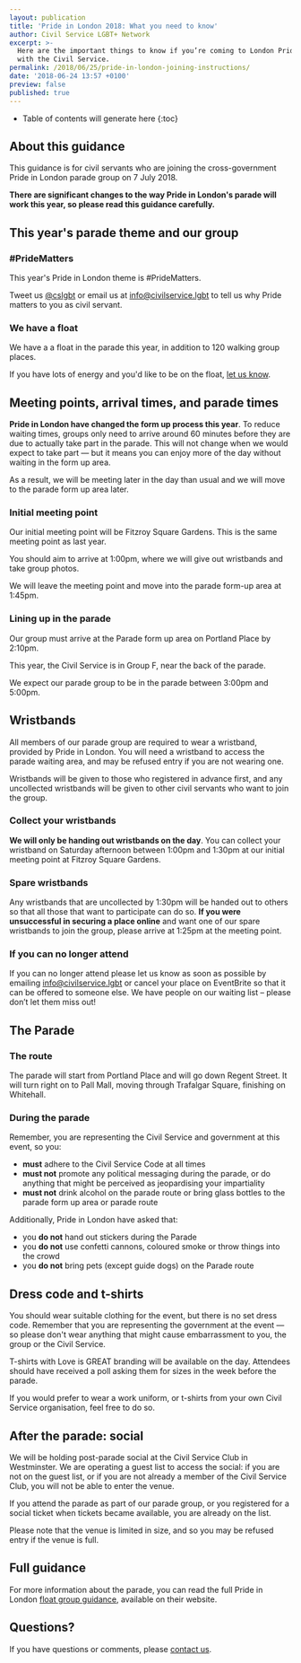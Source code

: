 ```yaml
---
layout: publication
title: 'Pride in London 2018: What you need to know'
author: Civil Service LGBT+ Network
excerpt: >-
  Here are the important things to know if you’re coming to London Pride 2018
  with the Civil Service.
permalink: /2018/06/25/pride-in-london-joining-instructions/
date: '2018-06-24 13:57 +0100'
preview: false
published: true
---
```


<!-- Include the following to generate a Table of Contents -->
* Table of contents will generate here
{:toc}
<!-- Don't touch the Table of Contents above -->

<!-- Include this line to process the Markdown and format the content properly -->
<div id="page-content" markdown="1">
<!-- Don't remove the line of code above -->

## About this guidance 

This guidance is for civil servants who are joining the cross-government Pride in London parade group on 7 July 2018.

**There are significant changes to the way Pride in London's parade will work this year, so please read this guidance carefully.**

## This year's parade theme and our group

### #PrideMatters

This year's Pride in London theme is #PrideMatters. 

Tweet us [@cslgbt](https://www.twitter.com/cslgbt) or email us at [info@civilservice.lgbt](mailto:info@civilservice.lgbt) to tell us why Pride matters to you as civil servant.

### We have a float

We have a a float in the parade this year, in addition to 120 walking group places. 

If you have lots of energy and you'd like to be on the float, [let us know](mailto:info@civilservice.lgbt). 

## Meeting points, arrival times, and parade times

**Pride in London have changed the form up process this year**. To reduce waiting times, groups only need to arrive around 60 minutes before they are due to actually take part in the parade. This will not change when we would expect to take part — but it means you can enjoy more of the day without waiting in the form up area.

As a result, we will be meeting later in the day than usual and we will move to the parade form up area later.

### Initial meeting point

Our initial meeting point will be Fitzroy Square Gardens. This is the same meeting point as last year.

You should aim to arrive at 1:00pm, where we will give out wristbands and take group photos.

We will leave the meeting point and move into the parade form-up area at 1:45pm.

### Lining up in the parade

Our group must arrive at the Parade form up area on Portland Place by 2:10pm.

This year, the Civil Service is in Group F, near the back of the parade. 

We expect our parade group to be in the parade between 3:00pm and 5:00pm.

## Wristbands

All members of our parade group are required to wear a wristband, provided by Pride in London. You will need a wristband to access the parade waiting area, and may be refused entry if you are not wearing one.

Wristbands will be given to those who registered in advance first, and any uncollected wristbands will be given to other civil servants who want to join the group.

### Collect your wristbands

**We will only be handing out wristbands on the day**. You can collect your wristband on Saturday afternoon between 1:00pm and 1:30pm at our initial meeting point at Fitzroy Square Gardens.

### Spare wristbands

Any wristbands that are uncollected by 1:30pm will be handed out to others so that all those that want to participate can do so. **If you were unsuccessful in securing a place online** and want one of our spare wristbands to join the group, please arrive at 1:25pm at the meeting point.

### If you can no longer attend

If you can no longer attend please let us know as soon as possible by emailing [info@civilservice.lgbt](mailto:info@civilservice.lgbt) or cancel your place on EventBrite so that it can be offered to someone else. We have people on our waiting list – please don’t let them miss out!

## The Parade

### The route

The parade will start from Portland Place and will go down Regent Street. It will turn right on to Pall Mall, moving through Trafalgar Square, finishing on Whitehall.

### During the parade

Remember, you are representing the Civil Service and government at this event, so you:

- **must** adhere to the Civil Service Code at all times
- **must not** promote any political messaging during the parade, or do anything that might be perceived as jeopardising your impartiality
- **must not** drink alcohol on the parade route or bring glass bottles to the parade form up area or parade route

Additionally, Pride in London have asked that:

- you **do not** hand out stickers during the Parade
- you **do not** use confetti cannons, coloured smoke or throw things into the crowd
- you **do not** bring pets (except guide dogs) on the Parade route

## Dress code and t-shirts

You should wear suitable clothing for the event, but there is no set dress code. Remember that you are representing the government at the event — so please don't wear anything that might cause embarrassment to you, the group or the Civil Service. 

T-shirts with Love is GREAT branding will be available on the day. Attendees should have received a poll asking them for sizes in the week before the parade.

If you would prefer to wear a work uniform, or t-shirts from your own Civil Service organisation, feel free to do so.

## After the parade: social

We will be holding post-parade social at the Civil Service Club in Westminster. We are operating a guest list to access the social: if you are not on the guest list, or if you are not already a member of the Civil Service Club, you will not be able to enter the venue.

If you attend the parade as part of our parade group, or you registered for a social ticket when tickets became available, you are already on the list.

Please note that the venue is limited in size, and so you may be refused entry if the venue is full.

## Full guidance 

For more information about the parade, you can read the full Pride in London [float group guidance](https://static1.squarespace.com/static/5907d5c737c581f99cdc2760/t/5ae886caf950b75a202ba5ef/1525188299594/Float+Group+Guidance+V3+April+2018+-+Rob+Millwood.pdf), available on their website.

## Questions?

If you have questions or comments, please [contact us](/about/contact-us).

<!-- Include this line to process the Markdown and format the content properly -->
</div>
<!-- Don't remove the line of code above -->
